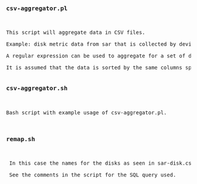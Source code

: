 
<pre>

<h3>csv-aggregator.pl</h3>

This script will aggregate data in CSV files.

Example: disk metric data from sar that is collected by device.

A regular expression can be used to aggregate for a set of disks that make up a volume

It is assumed that the data is sorted by the same columns specified by the --key-cols parameters

<h3>csv-aggregator.sh</h3>

Bash script with example usage of csv-aggregator.pl.


<h3>remap.sh</h3>

 In this case the names for the disks as seen in sar-disk.csv file were changed to the values as seen in Oracle ASM.

 See the comments in the script for the SQL query used.


</pre>


